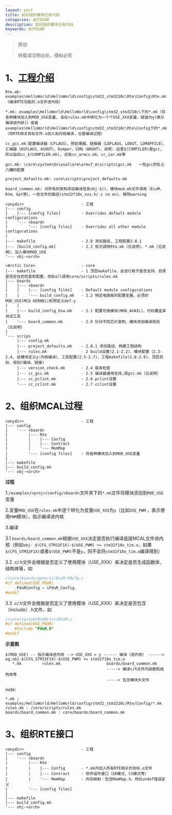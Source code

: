 ```yaml
---
layout: post
title: 如何组织模块已有代码
categories: AUTOSAR
description: 如何组织模块已有代码
keywords: AUTOSAR
---
```


> 原创
>
> 转载请注明出处，侵权必究

# 1、[工程介绍](<https://github.com/Neyzoter/autosar_core21.0.0>)

`Rte.mk: examples\HelloWorld\HelloWorld\config\stm32_stm3210c\Rte\Config\Rte.mk（编译RTE功能的.o文件进内核）`

`*.mk: examples\HelloWorld\HelloWorld\config\stm32_stm3210c\下的*.mk（将各种模块加入到MOD_USE变量, 会在rules.mk中转化为一个个USE_XXX变量，赋值为y(表示编译进内核)）或者examples\HelloWorld\HelloWorld\config\stm32_stm3210c\Rte\Config下的*.mk（将RTE相关目标文件.o加入到内核编译，也是编译过程）`

`cc_gcc.mk:配置编译器（CFLAGS）、预处理器、链接器（LDFLAGS、LDOUT、LDMAPFILE）、汇编器（ASFLAGS、ASOUT）、Dumper、归档（AROUT），说明: 这里$(COMPILER)是gcc, 所以指向cc_$(COMPILER.mk), 还有cc_armcc.mk、cc_iar.mk等`

`gcc.mk: \core\system\Os\osal\arm\armv7_m\scripts\gcc.mk   一些gcc的乱七八糟的配置`

`project_defaults.mk: core\scripts\project_defaults.mk `

`board_common.mk: 对所有的架构添加编译信息obj-$()、模块mod.mk文件调用（EcuM、Rtm、Gpt等）、一些文件的路径(stm32f10x_xxx.h/.c so on)、移除warning`

```
<anydir>                         - 工程
|--- config
|    |--- [config files]         - Overrides default module configurations
|    '--- <board>
|         '--- [config files]    - Overrides all other module configurations
|
|--- makefile                    - 2.8 添加路径, 工程配置2.8.1
|--- [build_config.mk]           - 2.3 依次调用Rte.mk（见说明）、*.mk（见说明）、加入模块MOD_USE
'--- obj-<arch>

<Arctic Core>                    - core
|--- makefile                    - 1 顶层makefile，会进行板子是否支持，目录是否存在的检查和配置，目标all调用core/scripts/rules.mk
|--- boards
|    |--- <board>
|    |    |--- [config files]    - Default module configurations
|    |    '--- build_config.mk   - 2.2 特定电路板的配置变量、必须的MOD_USE(MCU KERNEL)和预定义def-y
|    |
|    |--- build_config_bsw.mk    - 2.1 配置可用模块(MOD_AVAIL)、代码覆盖率测试工具
|    '--- board_common.mk        - 2.9 针对不同芯片架构、模块添加编译规则（见说明）
|
'--- scrips
     |--- config.mk
     |--- project_defaults.mk    - 2.8.1 添加路径、构建工程结构
     |--- rules.mk               - 2 build设置(2.1-2.2)、模块配置（2.3-2.4, 给模块定义y:内核编译）、工具配置(2.5-2.7)、工程makefile(2.8-2.9)、顶层目标、规则(编译、链接)
     |--- version_check.mk       - 2.4 版本检查
     |--- cc_gcc.mk              - 2.5 编译器通用支持,调gcc.mk（见说明）
     |--- cc_pclint.mk           - 2.6 pclint设置
     '--- cc_cclint.mk           - 2.7 cclint设置
```

# 2、组织MCAL过程

```
<anydir>                         - 工程
|--- config
|    '--- <board>
|         |--- Rte
|         |    |--- Config       
|         |    |--- Contract     
|         |    '--- MemMap       
|         '--- [config files]    - 将各种模块加入到MOD_USE变量
|
|--- makefile                    
|--- build_config.mk             
'--- obj-<arch>
```

**过程**

1.`/examples/<proj>/config/<board>`文件夹下的`*.mk`文件将模块添加到`MOD_USE`变量

2.变量`MOD_USE`在`rules.mk`中逐个转化为变量`USE_XXX`为`y`（比如`USE_PWM`
，表示使用`PWM`模块），指示编译进内核

3.编译

3.1 `boards/board_common.mk`根据`USE_XXX`决定是否执行编译底层MCAL文件进内核（例如`obj-
$(CFG_STM32F1X)-$(USE_PWM) += stm32f10x_tim.o`，如果`$(CFG_STM32F1X)`或者`$(USE_PWM)`不是`y`，则不会将`stm32f10x_tim.o`编译得到）

3.2 .c/.h文件会根据是否定义了使用模块（USE_XXX）来决定是否生成函数体、结构体等，如

```c
//core/boards/generic/EcuM_PBcfg.c
#if defined(USE_PDUR)
	.PduRConfig = &PduR_Config,
#endif
```

3.3 .c/.h文件会根据是否定义了使用模块（USE_XXX）来决定是否包含（include）.h文件，如

```c
//core/system/BswM/src/BswM.c
#if defined(USE_PDUR)
	#include "PduR.h"
#endif
```

**示意图**

```
$(MOD_USE) -- 指示编译进内核 --> USE_XXX = y ------ 编译（进内核） ------>  eg.obj-$(CFG_STM32F1X)-$(USE_PWM) += stm32f10x_tim.o
   *.mk         rules.mk                    boards/board_common.mk      
                                            -----> 编译c/h文件内函数和结构体等
                                            -----> 包含模块头文件
```

note:

```
*.mk : examples/HelloWorld/HelloWorld/config/stm32_stm3210c/Rte/Config/*.mk
rules.mk : /core/scripts/rules.mk
boards/board_common.mk : core/boards/board_common.mk
```

# 3、组织RTE接口

```
<anydir>                         - 工程
|--- config
|    '--- <board>
|         |--- Rte
|         |    |--- Config       - *.mk内加入所有RTE相关的目标.o文件
|         |    |--- Contract     - 软件组件接口（SR模式、CS模式等）
|         |    '--- MemMap       - 内存映射：包含MemMap.h，然后undef错误定义
|         '--- [config files]
|
|--- makefile                    
|--- build_config.mk             
'--- obj-<arch>
```


